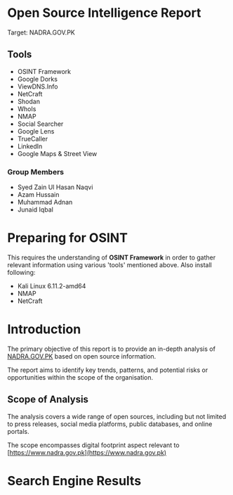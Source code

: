 # Open Source Intelligence Report
Target: NADRA.GOV.PK

## Tools
- OSINT Framework
- Google Dorks
- ViewDNS.Info
- NetCraft
- Shodan
- WhoIs
- NMAP
- Social Searcher
- Google Lens
- TrueCaller
- LinkedIn
- Google Maps & Street View

### Group Members
- Syed Zain Ul Hasan Naqvi
- Azam Hussain
- Muhammad Adnan
- Junaid Iqbal

# Preparing for OSINT
This requires the understanding of **OSINT Framework** in order to gather relevant information using various 'tools' mentioned above. Also install following:

- Kali Linux 6.11.2-amd64
- NMAP
- NetCraft

# Introduction
The primary objective of this report is to provide an in-depth analysis of [NADRA.GOV.PK](https://www.nadra.gov.pk) based on open source information.

The report aims to identify key trends, patterns, and potential risks or opportunities within the scope of the organisation.

## Scope of Analysis

The analysis covers a wide range of open sources, including but not limited to press releases, social media platforms, public databases, and online portals.

The scope encompasses digital footprint aspect relevant to [https://www.nadra.gov.pk](https://www.nadra.gov.pk)


# Search Engine Results
